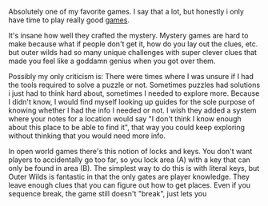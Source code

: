 Absolutely one of my favorite games. I say that a lot, but honestly i only have time to play really good [games](games.md). 

It's insane how well they crafted the mystery. Mystery games are hard to make because what if people don't get it, how do you lay out the clues, etc. but outer wilds had so many unique challenges with super clever clues that made you feel like a goddamn genius when you got over them. 

Possibly my only criticism is: There were times where I was unsure if I had the tools required to solve a puzzle or not. Sometimes puzzles had solutions i just had to think hard about, sometimes I needed to explore more. Because I didn't know, I would find myself looking up guides for the sole purpose of knowing whether I had the info I needed or not. I wish they added a system where your notes for a location would say "I don't think I know enough about this place to be able to find it", that way you could keep exploring without thinking that you would need more info.

In open world games there's this notion of locks and keys. You don't want players to accidentally go too far, so you lock area (A) with a key that can only be found in area (B). The simplest way to do this is with literal keys, but Outer Wilds is fantastic in that the only gates are player knowledge. They leave enough clues that you can figure out how to get places. Even if you sequence break, the game still doesn't "break", just lets you
